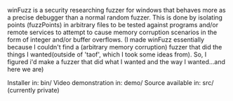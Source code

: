 winFuzz is a security researching fuzzer for windows that behaves more as a precise debugger than a normal random fuzzer. This is done by isolating points (fuzzPoints) in arbitrary files to be tested against programs and/or remote services to attempt to cause memory corruption scenarios in the form of integer and/or buffer overflows.
(I made winFuzz essentially because I couldn't find a (arbitrary memory corruption) fuzzer that did the things I wanted(outside of 'taof', which I took some ideas from). So, I figured i'd make a fuzzer that did what I wanted and the way I wanted...and here we are)

Installer in: bin/
Video demonstration in: demo/
Source available in: src/ (currently private)
